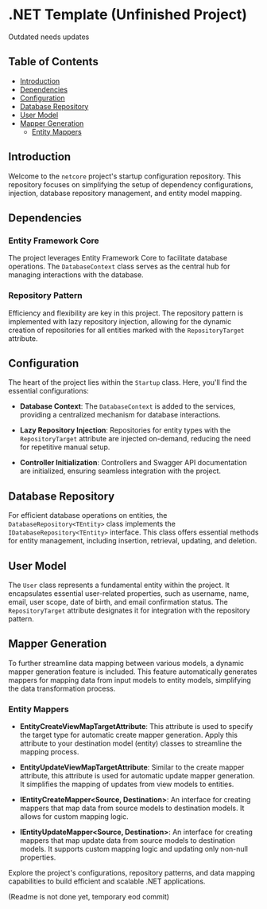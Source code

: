 # .NET Template (Unfinished Project)

Outdated needs updates

## Table of Contents

- [Introduction](#introduction)
- [Dependencies](#dependencies)
- [Configuration](#configuration)
- [Database Repository](#database-repository)
- [User Model](#user-model)
- [Mapper Generation](#mapper-generation)
  - [Entity Mappers](#entity-mappers)

## Introduction

Welcome to the `netcore` project's startup configuration repository. This repository focuses on simplifying the setup of dependency configurations, injection, database repository management, and entity model mapping.

## Dependencies

### Entity Framework Core

The project leverages Entity Framework Core to facilitate database operations. The `DatabaseContext` class serves as the central hub for managing interactions with the database.

### Repository Pattern

Efficiency and flexibility are key in this project. The repository pattern is implemented with lazy repository injection, allowing for the dynamic creation of repositories for all entities marked with the `RepositoryTarget` attribute.

## Configuration

The heart of the project lies within the `Startup` class. Here, you'll find the essential configurations:

- **Database Context**: The `DatabaseContext` is added to the services, providing a centralized mechanism for database interactions.

- **Lazy Repository Injection**: Repositories for entity types with the `RepositoryTarget` attribute are injected on-demand, reducing the need for repetitive manual setup.

- **Controller Initialization**: Controllers and Swagger API documentation are initialized, ensuring seamless integration with the project.

## Database Repository

For efficient database operations on entities, the `DatabaseRepository<TEntity>` class implements the `IDatabaseRepository<TEntity>` interface. This class offers essential methods for entity management, including insertion, retrieval, updating, and deletion.

## User Model

The `User` class represents a fundamental entity within the project. It encapsulates essential user-related properties, such as username, name, email, user scope, date of birth, and email confirmation status. The `RepositoryTarget` attribute designates it for integration with the repository pattern.

## Mapper Generation

To further streamline data mapping between various models, a dynamic mapper generation feature is included. This feature automatically generates mappers for mapping data from input models to entity models, simplifying the data transformation process.

### Entity Mappers

- **EntityCreateViewMapTargetAttribute**: This attribute is used to specify the target type for automatic create mapper generation. Apply this attribute to your destination model (entity) classes to streamline the mapping process.

- **EntityUpdateViewMapTargetAttribute**: Similar to the create mapper attribute, this attribute is used for automatic update mapper generation. It simplifies the mapping of updates from view models to entities.

- **IEntityCreateMapper\<Source, Destination\>**: An interface for creating mappers that map data from source models to destination models. It allows for custom mapping logic.

- **IEntityUpdateMapper\<Source, Destination\>**: An interface for creating mappers that map update data from source models to destination models. It supports custom mapping logic and updating only non-null properties.

Explore the project's configurations, repository patterns, and data mapping capabilities to build efficient and scalable .NET applications.

(Readme is not done yet, temporary eod commit)